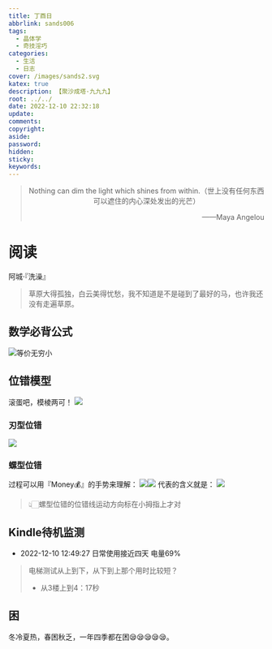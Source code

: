 ```yaml
---
title: 丁酉日
abbrlink: sands006
tags:
  - 晶体学
  - 奇技淫巧
categories:
  - 生活
  - 日志
cover: /images/sands2.svg
katex: true
description: 【聚沙成塔·九九九】
root: ../../
date: 2022-12-10 22:32:18
update:
comments:
copyright:
aside:
password:
hidden:
sticky:
keywords:
---
```


> <center>Nothing can dim the light which shines from within.（世上没有任何东西可以遮住的内心深处发出的光芒） </center>
> <p align="right">——Maya Angelou</p>
# 阅读
阿城·『洗澡』
> 草原大得孤独，白云美得忧愁，我不知道是不是碰到了最好的马，也许我还没有走遍草原。

## 数学必背公式
![等价无穷小](../../../images/20221012/IMG_20221210_144537.jpg)
## 位错模型
滚蛋吧，模棱两可！
![](../../../images/20221012/IMG_20221210_174816.jpg)
### 刃型位错
![](../../../images/20221012/IMG_20221210_174245.jpg)
### 螺型位错
过程可以用『Money💰』的手势来理解：
![](../../../images/20221012/IMG_20221210_170410.jpg)![](../../../images/20221012/IMG_20221210_170412.jpg)
代表的含义就是：
![](../../../images/20221012/IMG_20221210_173451.jpg)
> 👆🏻螺型位错的位错线运动方向标在小拇指上才对
## Kindle待机监测
* 2022-12-10 12:49:27 日常使用接近四天 电量69%
> 电梯测试从上到下，从下到上那个用时比较短？
>- 从3楼上到4：17秒
## 困
冬冷夏热，春困秋乏，一年四季都在困😪😪😪😪😪。